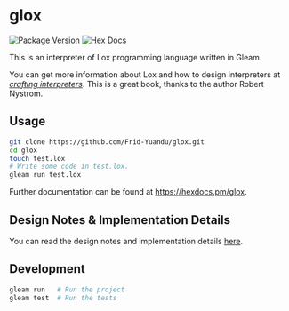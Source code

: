 # glox

[![Package Version](https://img.shields.io/hexpm/v/glox)](https://hex.pm/packages/glox)
[![Hex Docs](https://img.shields.io/badge/hex-docs-ffaff3)](https://hexdocs.pm/glox/)

This is an interpreter of Lox programming language written in Gleam.

You can get more information about Lox and how to design interpreters at [*crafting interpreters*](https://craftinginterpreters.com/). This is a great book, thanks to the author Robert Nystrom.


## Usage

```sh
git clone https://github.com/Frid-Yuandu/glox.git
cd glox
touch test.lox
# Write some code in test.lox.
gleam run test.lox
```


Further documentation can be found at <https://hexdocs.pm/glox>.

## Design Notes & Implementation Details

You can read the design notes and implementation details [here](https://github.com/blob/master/DESIGN_NOTES.md).

## Development

```sh
gleam run   # Run the project
gleam test  # Run the tests
```
